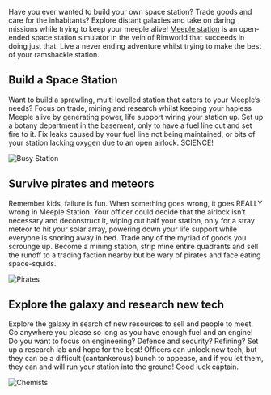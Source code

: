Have you ever wanted to build your own space station? Trade goods and care for the inhabitants? Explore distant galaxies and take on daring missions while trying to keep your meeple alive! [Meeple station](https://meeplestationc.com) is an open-ended space station simulator in the vein of Rimworld that succeeds in doing just that. Live a never ending adventure whilst trying to make the best of your ramshackle station.

## Build a Space Station
Want to build a sprawling, multi levelled station that caters to your Meeple’s needs? Focus on trade, mining and research whilst keeping your hapless Meeple alive by generating power, life support wiring your station up. Set up a botany department in the basement, only to have a fuel line cut and set fire to it. Fix leaks caused by your fuel line not being maintained, or bits of your station lacking oxygen due to an open airlock. SCIENCE!

![Busy Station](https://i.gjcdn.net/data/games/6/188/375188/media/game-description/busystation-wgrpsq4b.gif)

## Survive pirates and meteors
Remember kids, failure is fun. When something goes wrong, it goes REALLY wrong in Meeple Station. Your officer could decide that the airlock isn’t necessary and deconstruct it, wiping out half your station, only for a stray meteor to hit your solar array, powering down your life support while everyone is snoring away in bed. Trade any of the myriad of goods you scrounge up. Become a mining station, strip mine entire quadrants and sell the runoff to a trading faction nearby but be wary of pirates and face eating space-squids.

![Pirates](https://i.gjcdn.net/data/games/6/188/375188/media/game-description/pirateboarding-ntfchask.gif)

## Explore the galaxy and research new tech
Explore the galaxy in search of new resources to sell and people to meet. Go anywhere you please so long as you have enough fuel and an engine! Do you want to focus on engineering? Defence and security? Refining? Set up a research lab and hope for the best! Officers can unlock new tech, but they can be a difficult (cantankerous) bunch to appease, and if you let them, they can and will run your station into the ground! Good luck captain.

![Chemists](https://i.gjcdn.net/data/games/6/188/375188/media/game-description/chemist-rekdrgir.gif)
